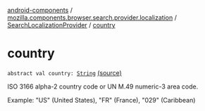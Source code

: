[android-components](../../index.md) / [mozilla.components.browser.search.provider.localization](../index.md) / [SearchLocalizationProvider](index.md) / [country](./country.md)

# country

`abstract val country: `[`String`](https://kotlinlang.org/api/latest/jvm/stdlib/kotlin/-string/index.html) [(source)](https://github.com/mozilla-mobile/android-components/blob/master/components/browser/search/src/main/java/mozilla/components/browser/search/provider/localization/SearchLocalizationProvider.kt#L25)

ISO 3166 alpha-2 country code or UN M.49 numeric-3 area code.

Example: "US" (United States), "FR" (France), "029" (Caribbean)

